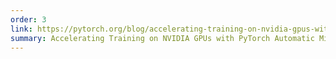 ```yaml
---
order: 3
link: https://pytorch.org/blog/accelerating-training-on-nvidia-gpus-with-pytorch-automatic-mixed-precision/
summary: Accelerating Training on NVIDIA GPUs with PyTorch Automatic Mixed Precision.
---
```


